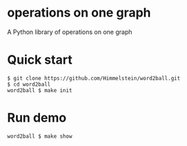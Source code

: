 # operations on one graph
A Python library of operations on one graph

# Quick start
```
$ git clone https://github.com/Himmelstein/word2ball.git
$ cd word2ball
word2ball $ make init
```

# Run demo
```
word2ball $ make show
```
